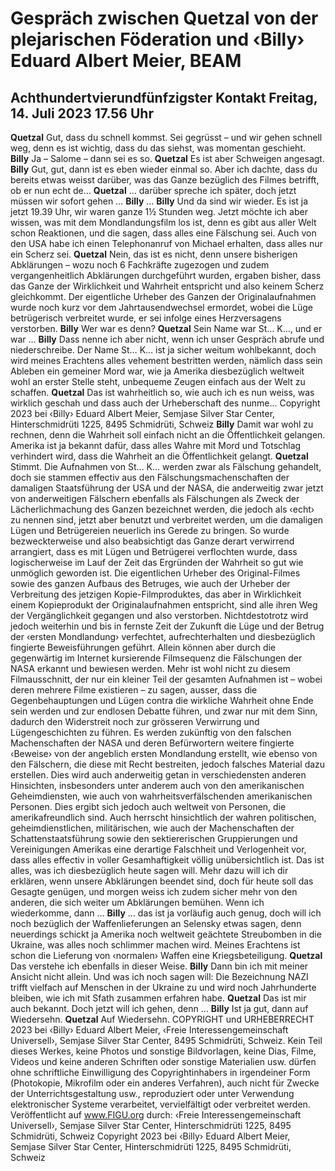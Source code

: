 # Gespräch zwischen Quetzal von der plejarischen Föderation und ‹Billy› Eduard Albert Meier, BEAM
## Achthundertvierundfünfzigster Kontakt Freitag, 14. Juli 2023 17.56 Uhr
**Quetzal** Gut, dass du schnell kommst. Sei gegrüsst – und wir gehen schnell weg, denn es ist wichtig, dass du das siehst,
was momentan geschieht.
**Billy** Ja – Salome – dann sei es so.
**Quetzal** Es ist aber Schweigen angesagt.
**Billy** Gut, gut, dann ist es eben wieder einmal so. Aber ich dachte, dass du bereits etwas weisst darüber, was das
Ganze bezüglich des Filmes betrifft, ob er nun echt de…
**Quetzal** … darüber spreche ich später, doch jetzt müssen wir sofort gehen …
**Billy** …
**Billy** Und da sind wir wieder. Es ist ja jetzt 19.39 Uhr, wir waren ganze 1½ Stunden weg. Jetzt möchte ich aber wissen,
was mit dem Mondlandungsfilm los ist, denn es gibt aus aller Welt schon Reaktionen, und die sagen, dass alles eine Fälschung sei. Auch von den USA habe ich einen Telephonanruf von Michael erhalten, dass alles nur ein Scherz sei.
**Quetzal** Nein, das ist es nicht, denn unsere bisherigen Abklärungen – wozu noch 6 Fachkräfte zugezogen und zudem
vergangenheitlich Abklärungen durchgeführt wurden, ergaben bisher, dass das Ganze der Wirklichkeit und Wahrheit entspricht und also keinem Scherz gleichkommt. Der eigentliche Urheber des Ganzen der Originalaufnahmen wurde noch kurz vor dem Jahrtausendwechsel ermordet, wobei die Lüge betrügerisch verbreitet wurde, er sei infolge eines Herzversagens verstorben.
**Billy** Wer war es denn?
**Quetzal** Sein Name war St… K…, und er war …
**Billy** Dass nenne ich aber nicht, wenn ich unser Gespräch abrufe und niederschreibe. Der Name St… K… ist ja sicher
weitum wohlbekannt, doch wird meines Erachtens alles vehement bestritten werden, nämlich dass sein Ableben ein gemeiner Mord war, wie ja Amerika diesbezüglich weltweit wohl an erster Stelle steht, unbequeme Zeugen einfach aus der Welt zu schaffen.
**Quetzal** Das ist wahrheitlich so, wie auch ich es nun weiss, was wirklich geschah und dass auch der Urheberschaft des
nunme… Copyright 2023 bei ‹Billy› Eduard Albert Meier, Semjase Silver Star Center, Hinterschmidrüti 1225, 8495 Schmidrüti, Schweiz
**Billy** Damit war wohl zu rechnen, denn die Wahrheit soll einfach nicht an die Öffentlichkeit gelangen. Amerika ist ja
bekannt dafür, dass alles Wahre mit Mord und Totschlag verhindert wird, dass die Wahrheit an die Öffentlichkeit gelangt.
**Quetzal** Stimmt. Die Aufnahmen von St… K… werden zwar als Fälschung gehandelt, doch sie stammen effectiv aus den
Fälschungsmachenschaften der damaligen Staatsführung der USA und der NASA, die anderweitig zwar jetzt von anderweitigen Fälschern ebenfalls als Fälschungen als Zweck der Lächerlichmachung des Ganzen bezeichnet werden, die jedoch als ‹echt› zu nennen sind, jetzt aber benutzt und verbreitet werden, um die damaligen Lügen und Betrügereien neuerlich ins Gerede zu bringen. So wurde bezweckterweise und also beabsichtigt das Ganze derart verwirrend arrangiert, dass es mit Lügen und Betrügerei verflochten wurde, dass logischerweise im Lauf der Zeit das Ergründen der Wahrheit so gut wie unmöglich geworden ist. Die eigentlichen Urheber des Original-Filmes sowie des ganzen Aufbaus des Betruges, wie auch der Urheber der Verbreitung des jetzigen Kopie-Filmproduktes, das aber in Wirklichkeit einem Kopieprodukt der Originalaufnahmen entspricht, sind alle ihren Weg der Vergänglichkeit gegangen und also verstorben. Nichtdestotrotz wird jedoch weiterhin und bis in fernste Zeit der Zukunft die Lüge und der Betrug der ‹ersten Mondlandung› verfechtet, aufrechterhalten und diesbezüglich fingierte Beweisführungen geführt. Allein können aber durch die gegenwärtig im Internet kursierende Filmsequenz die Fälschungen der NASA erkannt und bewiesen werden. Mehr ist wohl nicht zu diesem Filmausschnitt, der nur ein kleiner Teil der gesamten Aufnahmen ist – wobei deren mehrere Filme existieren – zu sagen, ausser, dass die Gegenbehauptungen und Lügen contra die wirkliche Wahrheit ohne Ende sein werden und zur endlosen Debatte führen, und zwar nur mit dem Sinn, dadurch den Widerstreit noch zur grösseren Verwirrung und Lügengeschichten zu führen. Es werden zukünftig von den falschen Machenschaften der NASA und deren Befürwortern weitere fingierte ‹Beweise› von der angeblich ersten Mondlandung erstellt, wie ebenso von den Fälschern, die diese mit Recht bestreiten, jedoch falsches Material dazu erstellen. Dies wird auch anderweitig getan in verschiedensten anderen Hinsichten, insbesonders unter anderem auch von den amerikanischen Geheimdiensten, wie auch von wahrheitsverfälschenden amerikanischen Personen. Dies ergibt sich jedoch auch weltweit von Personen, die amerikafreundlich sind. Auch herrscht hinsichtlich der wahren politischen, geheimdienstlichen, militärischen, wie auch der Machenschaften der Schattenstaatsführung sowie den sektiererischen Gruppierungen und Vereinigungen Amerikas eine derartige Falschheit und Verlogenheit vor, dass alles effectiv in voller Gesamhaftigkeit völlig unübersichtlich ist. Das ist alles, was ich diesbezüglich heute sagen will. Mehr dazu will ich dir erklären, wenn unsere Abklärungen beendet sind, doch für heute soll das Gesagte genügen, und morgen weiss ich zudem sicher mehr von den anderen, die sich weiter um Abklärungen bemühen. Wenn ich wiederkomme, dann …
**Billy** … das ist ja vorläufig auch genug, doch will ich noch bezüglich der Waffenlieferungen an Selensky etwas sagen,
denn neuerdings schickt ja Amerika noch weltweit geächtete Streubomben in die Ukraine, was alles noch schlimmer machen wird. Meines Erachtens ist schon die Lieferung von ‹normalen› Waffen eine Kriegsbeteiligung.
**Quetzal** Das verstehe ich ebenfalls in dieser Weise.
**Billy** Dann bin ich mit meiner Ansicht nicht allein. Und was ich noch sagen will: Die Bezeichnung NAZI trifft vielfach
auf Menschen in der Ukraine zu und wird noch Jahrhunderte bleiben, wie ich mit Sfath zusammen erfahren habe.
**Quetzal** Das ist mir auch bekannt. Doch jetzt will ich gehen, denn …
**Billy** Ist ja gut, dann auf Wiedersehn.
**Quetzal** Auf Wiedersehn.
COPYRIGHT und URHEBERRECHT 2023 bei ‹Billy› Eduard Albert Meier, ‹Freie Interessengemeinschaft Universell›, Semjase Silver Star Center, 8495 Schmidrüti, Schweiz. Kein Teil dieses Werkes, keine Photos und sonstige Bildvorlagen, keine Dias, Filme, Videos und keine anderen Schriften oder sonstige Materialien usw. dürfen ohne schriftliche Einwilligung des Copyrightinhabers in irgendeiner Form (Photokopie, Mikrofilm oder ein anderes Verfahren), auch nicht für Zwecke der Unterrichtsgestaltung usw., reproduziert oder unter Verwendung elektronischer Systeme verarbeitet, vervielfältigt oder verbreitet werden. Veröffentlicht auf www.FIGU.org durch: ‹Freie Interessengemeinschaft Universell›, Semjase Silver Star Center, Hinterschmidrüti 1225, 8495 Schmidrüti, Schweiz Copyright 2023 bei ‹Billy› Eduard Albert Meier, Semjase Silver Star Center, Hinterschmidrüti 1225, 8495 Schmidrüti, Schweiz